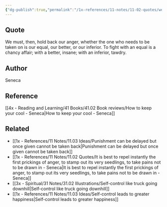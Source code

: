 ```yaml
---
{"dg-publish":true,"permalink":"/1x-references/11-notes/11-02-quotes/we-must-then-hold-back-our-anger-whether-the-one-who-needs-to-be-taken-on-is-our-equal-our-better-or-our-inferior-to-fight-with-an-equal-is-a-chancy-affair-with-a-better-insane-with-an-inferior-tawdry-seneca/","title":"We must, then, hold back our anger, whether the one who needs to be taken on is our equal, our better, or our inferior. To fight with an equal is a chancy affair; with a better, insane; with an inferior, tawdry - Seneca","created":"2025-10-15T21:20:29.662+03:00","updated":"2025-10-15T21:49:31.010+03:00"}
---
```



## Quote
We must, then, hold back our anger, whether the one who needs to be taken on is our equal, our better, or our inferior. To fight with an equal is a chancy affair; with a better, insane; with an inferior, tawdry.

## Author
Seneca

## Reference
[[4x - Reading and Learning/41 Books/41.02 Book reviews/How to keep your cool - Seneca\|How to keep your cool - Seneca]]

## Related
- [[1x - References/11 Notes/11.03 Ideas/Punishment can be delayed but once given cannot be taken back\|Punishment can be delayed but once given cannot be taken back]]
- [[1x - References/11 Notes/11.02 Quotes/It is best to repel instantly the first prickings of anger, to stamp out its very seedlings, to take pains not to be drawn in - Seneca\|It is best to repel instantly the first prickings of anger, to stamp out its very seedlings, to take pains not to be drawn in - Seneca]]
- [[3x - Spiritual/31 Notes/31.02 Illustrations/Self-control like truck going downhill\|Self-control like truck going downhill]]
- [[1x - References/11 Notes/11.03 Ideas/Self-control leads to greater happiness\|Self-control leads to greater happiness]]